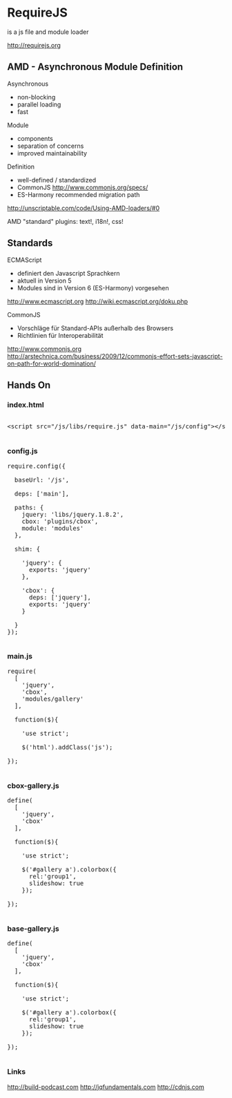 # RequireJS

is a js file and module loader

http://requirejs.org


## AMD - Asynchronous Module Definition

Asynchronous

+ non-blocking
+ parallel loading
+ fast

Module 

+ components
+ separation of concerns
+ improved maintainability

Definition

+ well-defined / standardized
+ CommonJS http://www.commonjs.org/specs/
+ ES-Harmony recommended migration path


http://unscriptable.com/code/Using-AMD-loaders/#0

AMD "standard" plugins: text!, i18n!, css!

## Standards

ECMAScript

+ definiert den Javascript Sprachkern
+ aktuell in Version 5
+ Modules sind in Version 6 (ES-Harmony) vorgesehen

http://www.ecmascript.org
http://wiki.ecmascript.org/doku.php

CommonJS

+ Vorschläge für Standard-APIs außerhalb des Browsers
+ Richtlinien für Interoperabilität

http://www.commonjs.org
http://arstechnica.com/business/2009/12/commonjs-effort-sets-javascript-on-path-for-world-domination/


## Hands On

### index.html

<pre>

&lt;script src="/js/libs/require.js" data-main="/js/config"&gt;&lt;/script&gt;

</pre>

### config.js

<pre>
require.config({
  
  baseUrl: '/js',

  deps: ['main'],

  paths: {
    jquery: 'libs/jquery.1.8.2',
    cbox: 'plugins/cbox',
    module: 'modules'
  },

  shim: {

    'jquery': {
      exports: 'jquery'
    },

    'cbox': {
      deps: ['jquery'],
      exports: 'jquery'
    }

  }
});

</pre>

### main.js

<pre>
require(
  [
    'jquery',
    'cbox',
    'modules/gallery'
  ],
  
  function($){

    'use strict';
    
    $('html').addClass('js');

});

</pre>

### cbox-gallery.js

<pre>
define(
  [
    'jquery',
    'cbox'
  ],
  
  function($){

    'use strict';

    $('#gallery a').colorbox({
      rel:'group1',
      slideshow: true
    });

});

</pre>

### base-gallery.js

<pre>
define(
  [
    'jquery',
    'cbox'
  ],
  
  function($){

    'use strict';

    $('#gallery a').colorbox({
      rel:'group1',
      slideshow: true
    });

});

</pre>


### Links

http://build-podcast.com
http://jqfundamentals.com
http://cdnjs.com